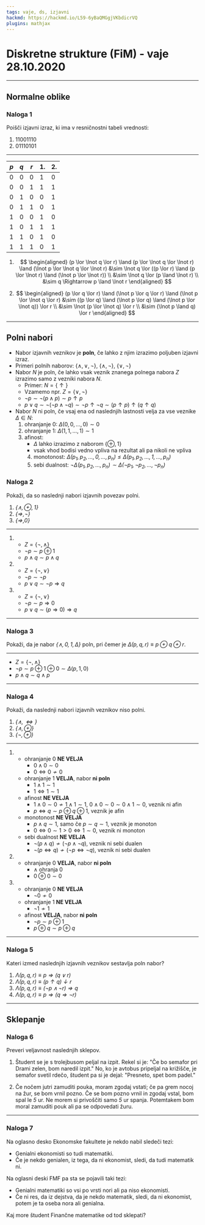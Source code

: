 ```yaml
---
tags: vaje, ds, izjavni
hackmd: https://hackmd.io/L59-6yBaQMGgjVKbdicrVQ
plugins: mathjax
---
```

# Diskretne strukture (FiM) - vaje 28.10.2020

---

## Normalne oblike

### Naloga 1

Poišči izjavni izraz, ki ima v resničnostni tabeli vrednosti:

1. $11001110$
2. $01110101$

----

| $p$ | $q$ | $r$ | 1. | 2. |
| --- | --- | --- | -- | -- |
| 0   | 0   | 0   | 1  | 0
| 0   | 0   | 1   | 1  | 1
| 0   | 1   | 0   | 0  | 1
| 0   | 1   | 1   | 0  | 1
| 1   | 0   | 0   | 1  | 0
| 1   | 0   | 1   | 1  | 1
| 1   | 1   | 0   | 1  | 0
| 1   | 1   | 1   | 0  | 1

1. $$
   \begin{aligned}
   (p \lor \lnot q \lor r) \land (p \lor \lnot q \lor \lnot r) \land (\lnot p \lor \lnot q \lor \lnot r)
   &\sim \lnot q \lor ((p \lor r) \land (p \lor \lnot r) \land (\lnot p \lor \lnot r)) \\
   &\sim \lnot q \lor (p \land \lnot r) \\
   &\sim q \Rightarrow p \land \lnot r
   \end{aligned}
   $$

2. $$
   \begin{aligned}
   (p \lor q \lor r) \land (\lnot p \lor q \lor r) \land (\lnot p \lor \lnot q \lor r)
   &\sim ((p \lor q) \land (\lnot p \lor q) \land (\lnot p \lor \lnot q)) \lor r \\
   &\sim \lnot (p \lor \lnot q) \lor r \\
   &\sim (\lnot p \land q) \lor r
   \end{aligned}
   $$

---

## Polni nabori

* Nabor izjavnih veznikov je **poln**, če lahko z njim izrazimo poljuben izjavni izraz.
* Primeri polnih naborov: $\lbrace \land, \lor, \lnot \rbrace$, $\lbrace \land, \lnot \rbrace$, $\lbrace \lor, \lnot \rbrace$
* Nabor $N$ je poln, če lahko vsak veznik znanega polnega nabora $Z$ izrazimo samo z vezniki nabora $N$.
  - Primer: $N = \lbrace \uparrow \rbrace$
  - Vzamemo npr. $Z = \lbrace \lor, \lnot \rbrace$
  - $\lnot p \sim \lnot (p \land p) \sim p \uparrow p$
  - $p \lor q \sim \lnot (\lnot p \land \lnot q) \sim \lnot p \uparrow \lnot q \sim (p \uparrow p) \uparrow (q \uparrow q)$
* Nabor $N$ ni poln, če vsaj ena od naslednjih lastnosti velja za vse veznike $\Delta \in N$:
  1. ohranjanje 0: $\Delta(0, 0, \dots, 0) \sim 0$
  2. ohranjanje 1: $\Delta(1, 1, \dots, 1) \sim 1$
  3. afinost:
     - $\Delta$ lahko izrazimo z naborom $\lbrace \oplus, 1 \rbrace$
     - vsak vhod bodisi vedno vpliva na rezultat ali pa nikoli ne vpliva
     4. monotonost: <i>$\Delta(p_1, p_2, \dots, 0, \dots, p_n) \le \Delta(p_1, p_2, \dots, 1, \dots, p_n)$</i>
     5. sebi dualnost: <i>$\lnot \Delta(p_1, p_2, \dots, p_n) \sim \Delta(\lnot p_1, \lnot p_2, \dots, \lnot p_n)$</i>

### Naloga 2

Pokaži, da so naslednji nabori izjavnih povezav polni.

1. <i>$\lbrace \land, \oplus, 1 \rbrace$</i>
2. <i>$\lbrace \Rightarrow, \lnot \rbrace$</i>
3. <i>$\lbrace \Rightarrow, 0 \rbrace$</i>

----

1. * $Z = \lbrace \lnot, \land \rbrace$
   * $\lnot p \sim p \oplus 1$
   * $p \land q \sim p \land q$

2. * $Z = \lbrace \lnot, \lor \rbrace$
   * $\lnot p \sim \lnot p$
   * $p \lor q \sim \lnot p \Rightarrow q$

3. * $Z = \lbrace \lnot, \lor \rbrace$
   * $\lnot p \sim p \Rightarrow 0$
   * $p \lor q \sim (p \Rightarrow 0) \Rightarrow q$

---

### Naloga 3

Pokaži, da je nabor <i>$\lbrace \land, 0, 1, \Delta \rbrace$</i> poln, pri čemer je <i>$\Delta(p,q,r) \equiv p \oplus q \oplus r$</i>.

----

* $Z = \lbrace \lnot, \land \rbrace$
* $\lnot p \sim p \oplus 1 \oplus 0 \sim \Delta(p, 1, 0)$
* $p \land q \sim q \land p$

---

### Naloga 4

Pokaži, da naslednji nabori izjavnih veznikov niso polni.

1. <i>$\lbrace \land, \Leftrightarrow \rbrace$</i>
2. <i>$\lbrace \land, \oplus \rbrace$</i>
3. <i>$\lbrace \lnot, \oplus \rbrace$</i>

----

1. * ohranjanje 0 **NE VELJA**
     - $0 \land 0 \sim 0$
     - $0 \iff 0 \not\sim 0$
   * ohranjanje 1 **VELJA**, nabor **ni poln**
     - $1 \land 1 \sim 1$
     - $1 \iff 1 \sim 1$
   * afinost **NE VELJA**
     - $1 \land 0 \sim 0 \not\sim 1 \land 1 \sim 1$, $0 \land 0 \sim 0 \sim 0 \land 1 \sim 0$, veznik ni afin
     - $p \iff q \sim p \oplus q \oplus 1$, veznik je afin
   * monotonost **NE VELJA**
     - $p \land q \sim 1$, samo če $p \sim q \sim 1$, veznik je monoton
     - $0 \iff 0 \sim 1 > 0 \iff 1 \sim 0$, veznik ni monoton
   * sebi dualnost **NE VELJA**
     - $\lnot (p \land q) \not\sim (\lnot p \land \lnot q)$, veznik ni sebi dualen
     - $\lnot (p \iff q) \not\sim (\lnot p \iff \lnot q)$, veznik ni sebi dualen

2. * ohranjanje 0 **VELJA**, nabor **ni poln**
     - $\land$ ohranja 0
     - $0 \oplus 0 \sim 0$

3. * ohranjanje 0 **NE VELJA**
     - $\lnot 0 \not\sim 0$
   * ohranjanje 1 **NE VELJA**
     - $\lnot 1 \not\sim 1$
   * afinost **VELJA**, nabor **ni poln**
     - $\lnot p \sim p \oplus 1$
     - $p \oplus q \sim p \oplus q$

---

### Naloga 5

Kateri izmed naslednjih izjavnih veznikov sestavlja poln nabor?

1. <i>$\Lambda(p,q,r) \equiv p \Rightarrow (q \lor r)$</i>
2. <i>$\Lambda(p,q,r) \equiv (p \uparrow q) \downarrow r$</i>
3. <i>$\Lambda(p,q,r) \equiv (\lnot p \land \lnot r) \Rightarrow q$</i>
4. <i>$\Lambda(p,q,r) \equiv p \Rightarrow (q \Rightarrow \lnot r)$</i>

---

## Sklepanje

### Naloga 6

Preveri veljavnost naslednjih sklepov.

1. Študent se je s trolejbusom peljal na izpit. Rekel si je: "Če bo semafor pri Drami zelen, bom naredil izpit." No, ko je avtobus pripeljal na  križišče, je semafor svetil rdečo, študent pa si je dejal: "Presneto, spet bom padel."

2. Če nočem jutri zamuditi pouka, moram zgodaj vstati; če pa grem nocoj na žur, se bom vrnil pozno. Če se bom pozno vrnil in zgodaj vstal, bom spal le <i>$5$</i> ur. Ne morem si privoščiti samo <i>$5$</i> ur spanja. Potemtakem bom moral zamuditi pouk ali pa se odpovedati žuru.

---

### Naloga 7

Na oglasno desko Ekonomske fakultete je nekdo nabil sledeči tezi:

* Genialni ekonomisti so tudi matematiki.
* Če je nekdo genialen, iz tega, da ni ekonomist, sledi, da tudi matematik ni.

Na oglasni deski FMF pa sta se pojavili taki tezi:

* Genialni matematiki so vsi po vrsti nori ali pa niso ekonomisti.
* Če ni res, da iz dejstva, da je nekdo matematik, sledi, da ni ekonomist, potem je ta oseba nora ali genialna.

Kaj more študent Finančne matematike od tod sklepati?
